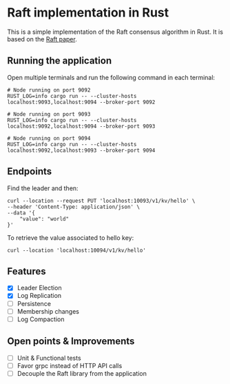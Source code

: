 # Raft implementation in Rust

This is a simple implementation of the Raft consensus algorithm in Rust. It is based on the [Raft paper](https://raft.github.io/raft.pdf).

## Running the application
Open multiple terminals and run the following command in each terminal:
```shell
# Node running on port 9092
RUST_LOG=info cargo run -- --cluster-hosts localhost:9093,localhost:9094 --broker-port 9092
```

```shell
# Node running on port 9093
RUST_LOG=info cargo run -- --cluster-hosts localhost:9092,localhost:9094 --broker-port 9093
```

```shell
# Node running on port 9094
RUST_LOG=info cargo run -- --cluster-hosts localhost:9092,localhost:9093 --broker-port 9094
```

## Endpoints
Find the leader and then:
```shell
curl --location --request PUT 'localhost:10093/v1/kv/hello' \
--header 'Content-Type: application/json' \
--data '{
    "value": "world"
}'
```

To retrieve the value associated to hello key:
```shell
curl --location 'localhost:10094/v1/kv/hello'
```

## Features
- [X] Leader Election
- [X] Log Replication
- [ ] Persistence
- [ ] Membership changes
- [ ] Log Compaction

## Open points & Improvements
- [ ] Unit & Functional tests
- [ ] Favor grpc instead of HTTP API calls
- [ ] Decouple the Raft library from the application